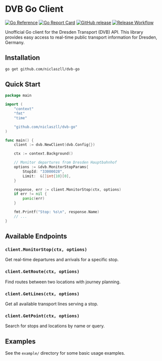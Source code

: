 # DVB Go Client

[![Go Reference](https://pkg.go.dev/badge/github.com/niclaszll/dvb-go.svg)](https://pkg.go.dev/github.com/niclaszll/dvb-go)
[![Go Report Card](https://goreportcard.com/badge/github.com/niclaszll/dvb-go)](https://goreportcard.com/report/github.com/niclaszll/dvb-go)
[![GitHub release](https://img.shields.io/github/release/niclaszll/dvb-go.svg)](https://github.com/niclaszll/dvb-go/releases)
[![Release Workflow](https://github.com/niclaszll/dvb-go/actions/workflows/release.yml/badge.svg)](https://github.com/niclaszll/dvb-go/actions)

Unofficial Go client for the Dresden Transport (DVB) API. This library provides easy access to real-time public transport information for Dresden, Germany.

## Installation

```bash
go get github.com/niclaszll/dvb-go
```

## Quick Start

```go
package main

import (
    "context"
    "fmt"
    "time"

    "github.com/niclaszll/dvb-go"
)

func main() {
    client := dvb.NewClient(dvb.Config{})

    ctx := context.Background()

    // Monitor departures from Dresden Hauptbahnhof
    options := &dvb.MonitorStopParams{
        StopId: "33000028",
        Limit:  &[]int{10}[0],
    }

    response, err := client.MonitorStop(ctx, options)
    if err != nil {
        panic(err)
    }

    fmt.Printf("Stop: %s\n", response.Name)
    // ...
}
```

## Available Endpoints

### `client.MonitorStop(ctx, options)`

Get real-time departures and arrivals for a specific stop.

### `client.GetRoute(ctx, options)`

Find routes between two locations with journey planning.

### `client.GetLines(ctx, options)`

Get all available transport lines serving a stop.

### `client.GetPoint(ctx, options)`

Search for stops and locations by name or query.

## Examples

See the `example/` directory for some basic usage examples.
